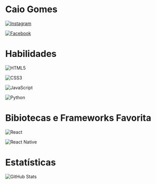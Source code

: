 # **Caio Gomes**
[![Instagram](https://img.shields.io/badge/Instagram-000?style=for-the-badge&logo=instagram)](https://www.instagram.com/caiiio.g/) 

[![Facebook](https://img.shields.io/badge/Facebook-000?style=for-the-badge&logo=facebook)](https://www.facebook.com/CaioGomes/)

# **Habilidades**
![HTML5](https://img.shields.io/badge/HTML5-000?style=for-the-badge&logo=html5)

![CSS3](https://img.shields.io/badge/CSS3-000?style=for-the-badge&logo=css3&logoColor=264CE4)

![JavaScript](https://img.shields.io/badge/JavaScript-000?style=for-the-badge&logo=javascript)

![Python](https://img.shields.io/badge/Python-000?style=for-the-badge&logo=python)

# **Bibiotecas e Frameworks Favorita**
![React](https://img.shields.io/badge/React-000?style=for-the-badge&logo=react)

![React Native](https://img.shields.io/badge/React-Native-000?style=for-the-badge&logo=React-Native)

# **Estatísticas**
![GitHub Stats](https://github-readme-stats.vercel.app/api?username=CaiioGomes&theme=transparent&bg_color=000&border_color=30A3DC&show_icons=true&icon_color=30A3DC&title_color=E94D5F&text_color=FFF)
